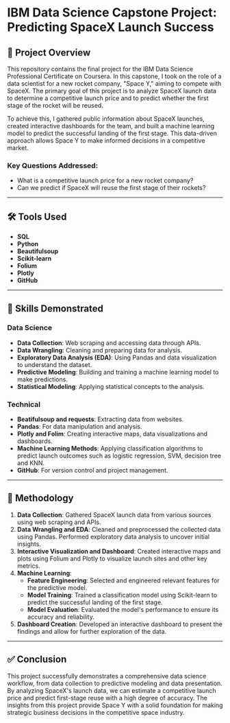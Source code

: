 # IBM Data Science Capstone Project: Predicting SpaceX Launch Success

## 🚀 Project Overview

This repository contains the final project for the IBM Data Science Professional Certificate on Coursera. In this capstone, I took on the role of a data scientist for a new rocket company, "Space Y," aiming to compete with SpaceX. The primary goal of this project is to analyze SpaceX launch data to determine a competitive launch price and to predict whether the first stage of the rocket will be reused.

To achieve this, I gathered public information about SpaceX launches, created interactive dashboards for the team, and built a machine learning model to predict the successful landing of the first stage. This data-driven approach allows Space Y to make informed decisions in a competitive market.

### Key Questions Addressed:
* What is a competitive launch price for a new rocket company?
* Can we predict if SpaceX will reuse the first stage of their rockets?

---
## 🛠️ Tools Used

* **SQL**
* **Python**
* **Beautifulsoup**
* **Scikit-learn**
* **Folium**
* **Plotly**
* **GitHub**

---
## 🧠 Skills Demonstrated

### Data Science
* **Data Collection**: Web scraping and accessing data through APIs.
* **Data Wrangling**: Cleaning and preparing data for analysis.
* **Exploratory Data Analysis (EDA)**: Using Pandas and data visualization to understand the dataset.
* **Predictive Modeling**: Building and training a machine learning model to make predictions.
* **Statistical Modeling**: Applying statistical concepts to the analysis.

### Technical
* **Beatifulsoup and requests**: Extracting data from websites.
* **Pandas**: For data manipulation and analysis.
* **Plotly and Folim**: Creating interactive maps, data visualizations and dashboards.
* **Machine Learning Methods**: Applying classification algorithms to predict launch outcomes such as logistic regression, SVM, decision tree and KNN.
* **GitHub**: For version control and project management.

---

## 🔬 Methodology

1.  **Data Collection**: Gathered SpaceX launch data from various sources using web scraping and APIs.
2.  **Data Wrangling and EDA**: Cleaned and preprocessed the collected data using Pandas. Performed exploratory data analysis to uncover initial insights.
3.  **Interactive Visualization and Dashboard**: Created interactive maps and plots using Folium and Plotly to visualize launch sites and other key metrics.
4.  **Machine Learning**:
    * **Feature Engineering**: Selected and engineered relevant features for the predictive model.
    * **Model Training**: Trained a classification model using Scikit-learn to predict the successful landing of the first stage.
    * **Model Evaluation**: Evaluated the model's performance to ensure its accuracy and reliability.
5.  **Dashboard Creation**: Developed an interactive dashboard to present the findings and allow for further exploration of the data.

---

## ✅ Conclusion

This project successfully demonstrates a comprehensive data science workflow, from data collection to predictive modeling and data presentation. By analyzing SpaceX's launch data, we can estimate a competitive launch price and predict first-stage reuse with a high degree of accuracy. The insights from this project provide Space Y with a solid foundation for making strategic business decisions in the competitive space industry.
